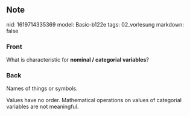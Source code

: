 ## Note
nid: 1619714335369
model: Basic-b122e
tags: 02_vorlesung
markdown: false

### Front
What is characteristic for <b>nominal / categorial variables</b>?

### Back
Names of things or symbols.
<div>
  Values have no order. Mathematical operations on values of
  categorial variables are not meaningful.
</div>
